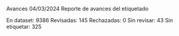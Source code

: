 Avances 04/03/2024
Reporte de avances del etiquetado

En dataset: 9386
Revisadas: 145
Rechazadas: 0 
Sin revisar: 43
Sin etiquetar: 325
